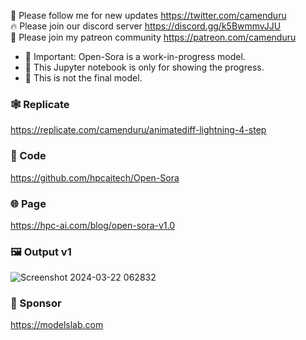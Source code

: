 🐣 Please follow me for new updates https://twitter.com/camenduru <br />
🔥 Please join our discord server https://discord.gg/k5BwmmvJJU <br />
🥳 Please join my patreon community https://patreon.com/camenduru <br />

- 🚦 Important: Open-Sora is a work-in-progress model. 
- 🚦 This Jupyter notebook is only for showing the progress. 
- 🚦 This is not the final model.

### 🕸 Replicate
https://replicate.com/camenduru/animatediff-lightning-4-step

### 🧬 Code
https://github.com/hpcaitech/Open-Sora

### 🌐 Page
https://hpc-ai.com/blog/open-sora-v1.0

### 🖼 Output v1
![Screenshot 2024-03-22 062832](https://github.com/camenduru/open-sora-replicate/assets/54370274/4ef8c951-2a1b-489b-aad0-29fcb946eae0)

### 🏢 Sponsor
https://modelslab.com
